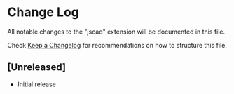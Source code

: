 # Change Log

All notable changes to the "jscad" extension will be documented in this file.

Check [Keep a Changelog](http://keepachangelog.com/) for recommendations on how to structure this file.

## [Unreleased]

- Initial release